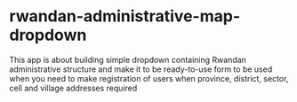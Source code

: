 # rwandan-administrative-map-dropdown
This app is about building simple dropdown containing Rwandan administrative structure and make it to be ready-to-use form to be used when you need to make registration of users when province, district, sector, cell and village addresses required
